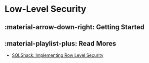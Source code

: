 # Low-Level Security

## :material-arrow-down-right: Getting Started

## :material-playlist-plus: Read Mores

- [SQLShack: Implementing Row Level Security](https://www.sqlshack.com/implementing-row-level-security-in-azure-synapse-serverless-sql-pools-using-tsql/)
